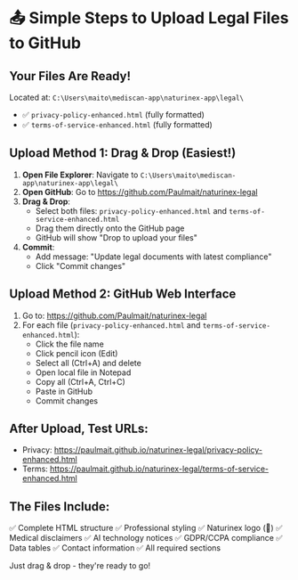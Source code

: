 # 📤 Simple Steps to Upload Legal Files to GitHub

## Your Files Are Ready!
Located at: `C:\Users\maito\mediscan-app\naturinex-app\legal\`
- ✅ `privacy-policy-enhanced.html` (fully formatted)
- ✅ `terms-of-service-enhanced.html` (fully formatted)

## Upload Method 1: Drag & Drop (Easiest!)

1. **Open File Explorer**: Navigate to `C:\Users\maito\mediscan-app\naturinex-app\legal\`
2. **Open GitHub**: Go to https://github.com/Paulmait/naturinex-legal
3. **Drag & Drop**: 
   - Select both files: `privacy-policy-enhanced.html` and `terms-of-service-enhanced.html`
   - Drag them directly onto the GitHub page
   - GitHub will show "Drop to upload your files"
4. **Commit**: 
   - Add message: "Update legal documents with latest compliance"
   - Click "Commit changes"

## Upload Method 2: GitHub Web Interface

1. Go to: https://github.com/Paulmait/naturinex-legal
2. For each file (`privacy-policy-enhanced.html` and `terms-of-service-enhanced.html`):
   - Click the file name
   - Click pencil icon (Edit)
   - Select all (Ctrl+A) and delete
   - Open local file in Notepad
   - Copy all (Ctrl+A, Ctrl+C)
   - Paste in GitHub
   - Commit changes

## After Upload, Test URLs:
- Privacy: https://paulmait.github.io/naturinex-legal/privacy-policy-enhanced.html
- Terms: https://paulmait.github.io/naturinex-legal/terms-of-service-enhanced.html

## The Files Include:
✅ Complete HTML structure
✅ Professional styling
✅ Naturinex logo (🌿)
✅ Medical disclaimers
✅ AI technology notices
✅ GDPR/CCPA compliance
✅ Data tables
✅ Contact information
✅ All required sections

Just drag & drop - they're ready to go!